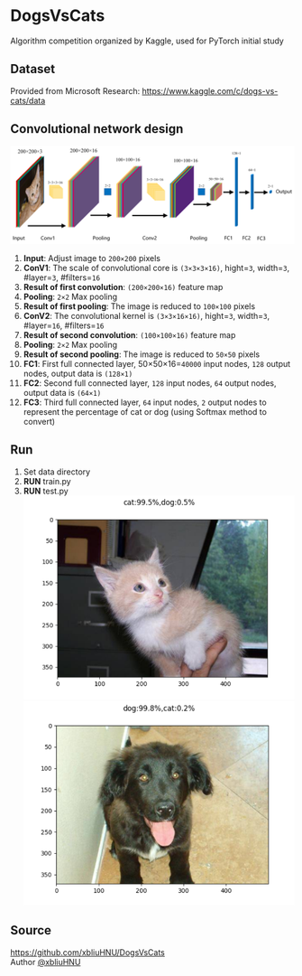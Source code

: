 # DogsVsCats
Algorithm competition organized by Kaggle, used for PyTorch initial study

## Dataset
Provided from Microsoft Research: https://www.kaggle.com/c/dogs-vs-cats/data

## Convolutional network design
![CNN](https://github.com/Ericdiii/DogsVsCats-PyTorch-CNN/blob/main/CNN.png)
1. **Input**: Adjust image to `200×200` pixels
2. **ConV1**: The scale of convolutional core is `(3×3×3×16)`, hight=`3`, width=`3`, #layer=`3`, #filters=`16`
3. **Result of first convolution**: `(200×200×16)` feature map
4. **Pooling**: `2×2` Max pooling
5. **Result of first pooling**: The image is reduced to `100×100` pixels
6. **ConV2**: The convolutional kernel is `(3×3×16×16)`, hight=`3`, width=`3`, #layer=`16`, #filters=`16`
7. **Result of second convolution**: `(100×100×16)` feature map
8. **Pooling**: `2×2` Max pooling
9. **Result of second pooling**: The image is reduced to `50×50` pixels
10. **FC1**: First full connected layer, 50×50×16=`40000` input nodes, `128` output nodes, output data is `(128×1)`
11. **FC2**: Second full connected layer, `128` input nodes, `64` output nodes, output data is `(64×1)`
12. **FC3**: Third full connected layer, `64` input nodes, `2` output nodes to represent the percentage of cat or dog (using Softmax method to convert)

## Run

1. Set data directory
2. **RUN** train.py
3. **RUN** test.py
![1](https://github.com/Ericdiii/DogsVsCats-PyTorch-CNN/blob/main/TestOutput1.png) ![2](https://github.com/Ericdiii/DogsVsCats-PyTorch-CNN/blob/main/TestOutput2.png)

## Source
https://github.com/xbliuHNU/DogsVsCats</br>
Author [@xbliuHNU](https://github.com/xbliuHNU)

